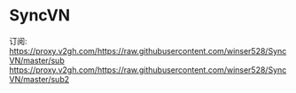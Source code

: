 # SyncVN

订阅: https://proxy.v2gh.com/https://raw.githubusercontent.com/winser528/SyncVN/master/sub
      https://proxy.v2gh.com/https://raw.githubusercontent.com/winser528/SyncVN/master/sub2
